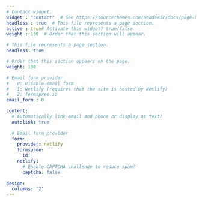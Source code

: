 ```yaml
---
# Contact widget.
widget : "contact"  # See https://sourcethemes.com/academic/docs/page-builder/
headless : true  # This file represents a page section.
active : true# Activate this widget? true/false
weight : 130  # Order that this section will appear.

# This file represents a page section.
headless: true

# Order that this section appears on the page.
weight: 130

# Email form provider
#   0: Disable email form
#   1: Netlify (requires that the site is hosted by Netlify)
#   2: formspree.io
email_form : 0

content:
  # Automatically link email and phone or display as text?
  autolink: true
  
  # Email form provider
  form:
    provider: netlify
    formspree:
      id:
    netlify:
      # Enable CAPTCHA challenge to reduce spam?
      captcha: false
  
design:
  columns: '2'
---
```

